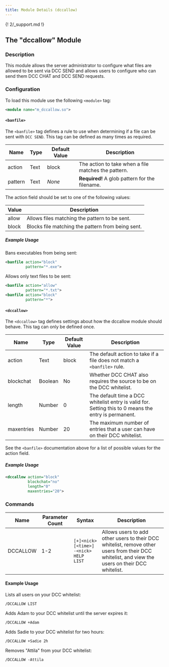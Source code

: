 ```yaml
---
title: Module Details (dccallow)
---
```


{! 2/_support.md !}

## The "dccallow" Module

### Description

This module allows the server administrator to configure what files are allowed to be sent via DCC SEND and allows users to configure who can send them DCC CHAT and DCC SEND requests.

### Configuration

To load this module use the following `<module>` tag:

```xml
<module name="m_dccallow.so">
```

#### `<banfile>`

The `<banfile>` tag defines a rule to use when determining if a file can be sent with `DCC SEND`. This tag can be defined as many times as required.

Name    | Type | Default Value | Description
------- | ---- | ------------- | -----------
action  | Text | block         | The action to take when a file matches the pattern.
pattern | Text | *None*        | **Required!** A glob pattern for the filename.

The action field should be set to one of the following values:

Value | Description
----- | -----------
allow | Allows files matching the pattern to be sent.
block | Blocks file matching the pattern from being sent.

##### Example Usage

Bans executables from being sent:

```xml
<banfile action="block"
         pattern="*.exe">
```

Allows only text files to be sent:

```xml
<banfile action="allow"
         pattern="*.txt">
<banfile action="block"
         pattern="*">
```

#### `<dccallow>`

The `<dccallow>` tag defines settings about how the dccallow module should behave. This tag can only be defined once.

Name       | Type    | Default Value | Description
---------- | ------- | ------------- | -----------
action     | Text    | block         | The default action to take if a file does not match a `<banfile>` rule.
blockchat  | Boolean | No            | Whether DCC CHAT also requires the source to be on the DCC whitelist.
length     | Number  | 0             | The default time a DCC whitelist entry is valid for. Setting this to 0 means the entry is permanent.
maxentries | Number  | 20            | The maximum number of entries that a user can have on their DCC whitelist.

See the `<banfile>` documentation above for a list of possible values for the action field.

##### Example Usage

```xml
<dccallow action="block"
          blockchat="no"
          length="0"
          maxentries="20">
```

### Commands

Name     | Parameter Count | Syntax                                                | Description
-------- | --------------- | ----------------------------------------------------- | -----------
DCCALLOW | 1-2             | `[+]<nick> [<time>]`<br>`-<nick>`<br>`HELP`<br>`LIST` | Allows users to add other users to their DCC whitelist, remove other users from their DCC whitelist, and view the users on their DCC whitelist.

#### Example Usage

Lists all users on your DCC whitelist:

```plaintext
/DCCALLOW LIST
```

Adds Adam to your DCC whitelist until the server expires it:

```plaintext
/DCCALLOW +Adam
```

Adds Sadie to your DCC whitelist for two hours:

```plaintext
/DCCALLOW +Sadie 2h
```

Removes "Attila" from your DCC whitelist:

```plaintext
/DCCALLOW -Attila
```
